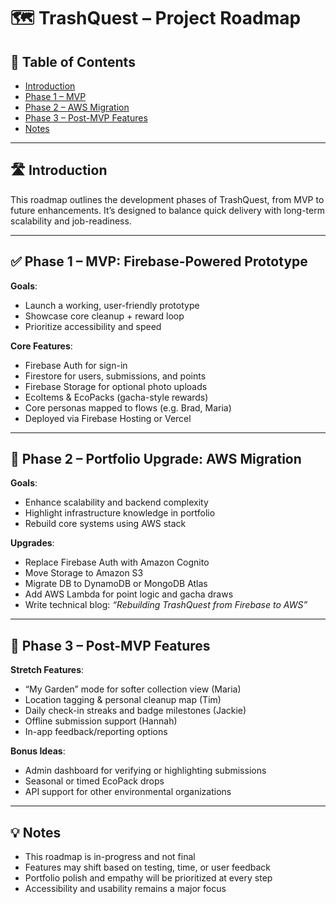 # 🗺️ TrashQuest – Project Roadmap

## 🧭 Table of Contents
- [Introduction](#-introduction)
- [Phase 1 – MVP](#phase-1--mvp-firebase-powered-prototype)
- [Phase 2 – AWS Migration](#phase-2--portfolio-upgrade-aws-migration)
- [Phase 3 – Post-MVP Features](#phase-3--post-mvp-features)
- [Notes](#notes)

---

## 🛣️ Introduction
This roadmap outlines the development phases of TrashQuest, from MVP to future enhancements. It’s designed to balance quick delivery with long-term scalability and job-readiness.

---

## ✅ Phase 1 – MVP: Firebase-Powered Prototype

**Goals**:
- Launch a working, user-friendly prototype
- Showcase core cleanup + reward loop
- Prioritize accessibility and speed

**Core Features**:
- Firebase Auth for sign-in
- Firestore for users, submissions, and points
- Firebase Storage for optional photo uploads
- EcoItems & EcoPacks (gacha-style rewards)
- Core personas mapped to flows (e.g. Brad, Maria)
- Deployed via Firebase Hosting or Vercel

---

## 🔄 Phase 2 – Portfolio Upgrade: AWS Migration

**Goals**:
- Enhance scalability and backend complexity
- Highlight infrastructure knowledge in portfolio
- Rebuild core systems using AWS stack

**Upgrades**:
- Replace Firebase Auth with Amazon Cognito
- Move Storage to Amazon S3
- Migrate DB to DynamoDB or MongoDB Atlas
- Add AWS Lambda for point logic and gacha draws
- Write technical blog: _“Rebuilding TrashQuest from Firebase to AWS”_

---

## 🚀 Phase 3 – Post-MVP Features

**Stretch Features**:
- “My Garden” mode for softer collection view (Maria)
- Location tagging & personal cleanup map (Tim)
- Daily check-in streaks and badge milestones (Jackie)
- Offline submission support (Hannah)
- In-app feedback/reporting options

**Bonus Ideas**:
- Admin dashboard for verifying or highlighting submissions
- Seasonal or timed EcoPack drops
- API support for other environmental organizations

---

## 💡 Notes

- This roadmap is in-progress and not final
- Features may shift based on testing, time, or user feedback
- Portfolio polish and empathy will be prioritized at every step
- Accessibility and usability remains a major focus
